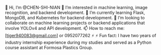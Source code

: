 👋 Hi, I’m @CHEN-SHI-NIAN
👀 I’m interested in machine learning, image recognition, and backend development.
🌱 I’m currently learning Flask, MongoDB, and Kubernetes for backend development.
💞️ I’m looking to collaborate on machine learning projects or backend applications that involve YOLOv4 and API development.
📫 How to reach me: [tiger940083@gmail.com] or 0952077262
⚡ ⚡ Fun fact: I have two years of industry internship experience during my studies and served as a Python course assistant at Formosa Plastics Group.
<!---
CHEN-SHI-NIAN/CHEN-SHI-NIAN is a ✨ special ✨ repository because its `README.md` (this file) appears on your GitHub profile.
You can click the Preview link to take a look at your changes.
--->

